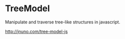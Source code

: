 TreeModel
=========

Manipulate and traverse tree-like structures in javascript.

http://jnuno.com/tree-model-js
